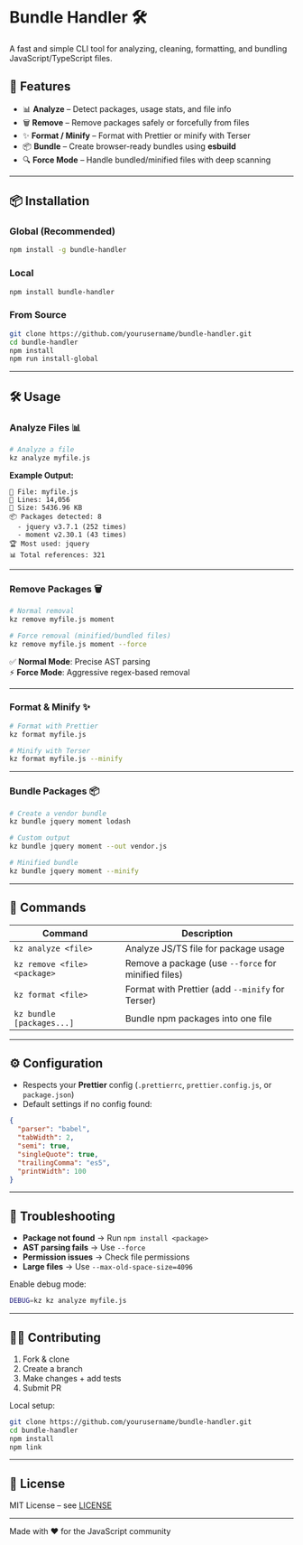 # Bundle Handler 🛠️

A fast and simple CLI tool for analyzing, cleaning, formatting, and bundling JavaScript/TypeScript files.

## 🚀 Features

- 📊 **Analyze** – Detect packages, usage stats, and file info
- 🗑️ **Remove** – Remove packages safely or forcefully from files
- ✨ **Format / Minify** – Format with Prettier or minify with Terser
- 📦 **Bundle** – Create browser-ready bundles using **esbuild**
- 🔍 **Force Mode** – Handle bundled/minified files with deep scanning

---

## 📦 Installation

### Global (Recommended)

```bash
npm install -g bundle-handler
```

### Local

```bash
npm install bundle-handler
```

### From Source

```bash
git clone https://github.com/yourusername/bundle-handler.git
cd bundle-handler
npm install
npm run install-global
```

---

## 🛠️ Usage

### Analyze Files 📊

```bash
# Analyze a file
kz analyze myfile.js
```

**Example Output:**

```
📄 File: myfile.js
📏 Lines: 14,056
💾 Size: 5436.96 KB
📦 Packages detected: 8
  - jquery v3.7.1 (252 times)
  - moment v2.30.1 (43 times)
🏆 Most used: jquery
📊 Total references: 321
```

---

### Remove Packages 🗑️

```bash
# Normal removal
kz remove myfile.js moment

# Force removal (minified/bundled files)
kz remove myfile.js moment --force
```

✅ **Normal Mode**: Precise AST parsing  
⚡ **Force Mode**: Aggressive regex-based removal

---

### Format & Minify ✨

```bash
# Format with Prettier
kz format myfile.js

# Minify with Terser
kz format myfile.js --minify
```

---

### Bundle Packages 📦

```bash
# Create a vendor bundle
kz bundle jquery moment lodash

# Custom output
kz bundle jquery moment --out vendor.js

# Minified bundle
kz bundle jquery moment --minify
```

---

## 🔖 Commands

| Command                      | Description                                         |
| ---------------------------- | --------------------------------------------------- |
| `kz analyze <file>`          | Analyze JS/TS file for package usage                |
| `kz remove <file> <package>` | Remove a package (use `--force` for minified files) |
| `kz format <file>`           | Format with Prettier (add `--minify` for Terser)    |
| `kz bundle [packages...]`    | Bundle npm packages into one file                   |

---

## ⚙️ Configuration

- Respects your **Prettier** config (`.prettierrc`, `prettier.config.js`, or `package.json`)
- Default settings if no config found:

```json
{
  "parser": "babel",
  "tabWidth": 2,
  "semi": true,
  "singleQuote": true,
  "trailingComma": "es5",
  "printWidth": 100
}
```

---

## 🐛 Troubleshooting

- **Package not found** → Run `npm install <package>`
- **AST parsing fails** → Use `--force`
- **Permission issues** → Check file permissions
- **Large files** → Use `--max-old-space-size=4096`

Enable debug mode:

```bash
DEBUG=kz kz analyze myfile.js
```

---

## 👩‍💻 Contributing

1. Fork & clone
2. Create a branch
3. Make changes + add tests
4. Submit PR

Local setup:

```bash
git clone https://github.com/yourusername/bundle-handler.git
cd bundle-handler
npm install
npm link
```

---

## 📜 License

MIT License – see [LICENSE](LICENSE)

---

Made with ❤️ for the JavaScript community
